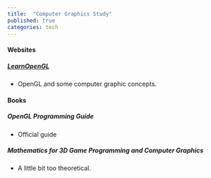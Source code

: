 ```yaml
---
title:  "Computer Graphics Study"
published: true
categories: tech
---
```



#### Websites

##### [LearnOpenGL](https://learnopengl.com/Introduction)

- OpenGL and some computer graphic concepts.

#### Books

##### OpenGL Programming Guide

- Official guide

##### Mathematics for 3D Game Programming and Computer Graphics

- A little bit too theoretical.
